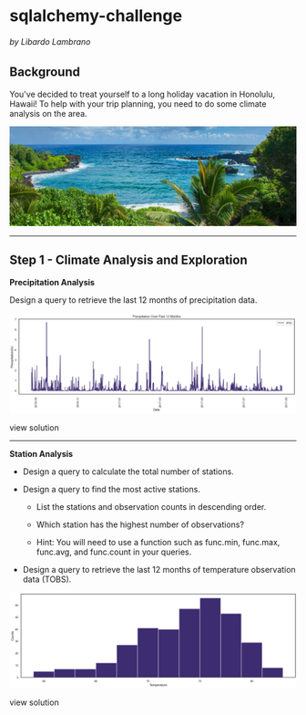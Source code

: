 # sqlalchemy-challenge

###### by Libardo Lambrano

## Background <a name="top"></a>

You've decided to treat yourself to a long holiday vacation in Honolulu, Hawaii! To help with your trip planning, you need to do some climate analysis on the area.

![](images/hawaii.png)

---

## Step 1 - Climate Analysis and Exploration <a name="data_modeling"></a>

**Precipitation Analysis**

Design a query to retrieve the last 12 months of precipitation data.

![](images/precipitation_graph.png)

view solution

---

**Station Analysis**

* Design a query to calculate the total number of stations.

* Design a query to find the most active stations.


    * List the stations and observation counts in descending order.

    * Which station has the highest number of observations?

    * Hint: You will need to use a function such as func.min, func.max, func.avg, and func.count in your queries.

* Design a query to retrieve the last 12 months of temperature observation data (TOBS).

![](images/temp_graph.png)

view solution

